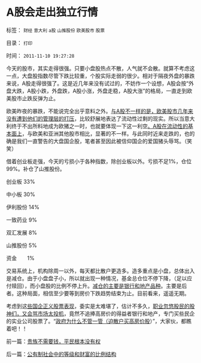 # A股会走出独立行情

标签： `财经` `意大利` `a股` `山推股份` `欧美股市` `股票` 

目录： `打印`

时间： `2011-11-10 19:27:28`

今天的股市，其实走得很强。只要小盘股热点不散，人气就不会散。就算不考虑这一点，大盘股指数尽管下跌比较重，个股实际走弱的很少。相对于隔夜外盘的暴跌来说，A股走得很强了。这是近几年来没有试过的，不妨作一个设想，A股会按“外盘大跌，A股小跌，外盘跌，A股小涨，外盘走稳，A股大涨”的格局，一直走到欧美股市止跌反弹为止。

欧美昨夜的暴跌，不能说完全出乎意料之外。[与A股不一样的是，欧美股市几年来没有遭到他们的管理层的打压](../../../2011/10/21/A股低迷为机构化“国进民退”还债.md)，比较舒展地表达了流动性过剩的现实。所以当意大利终于不出所料地成为欧猪之一时，也就要体现一下这一利空[。A股在流动性的基本面上](../../../2010/3/25/炒股风险大，不炒股风险更大.md)，与欧美和亚洲其他股市相比，显著的不一样。与此同时近来走跌的，也的确是我们一直警告的大盘国企股，笔者甚至因此被信仰国企的爱国猪头辱骂。（笑笑）

借着创业板走强，今天的亏损小于各种指数，除创业板以外。亏损不足1%，仓位99%。补仓了山推股份。

创业板 33%

中小板 30%

伊利股份 14%

一致药业 9%

双汇发展 8%

山推股份 5%

资金　　1%

交易系统上，机构除周一以外，每天都比散户更造多。造多重点是小盘，总体出入是减仓。由于小盘盘子小，所以就出现一种情况，基金总仓位不停下降，（足以应付赎回），而小盘股的比例不停上升。[减仓的主要是银行和地产品种](../../../2008/6/17/权重股估值水平超出国际成熟股市３－５倍.md)。主要是后者。这种局面，相信至少要等到房价下跌趋势结束为止。目前看来，遥遥无期。

考虑到这[些国企正义股票表现](../../../2011/1/18/大象有癌症，小猴扛大旗!.md)，委实是太难堪了，估计不多久，[职业忽悠股民的股神们，又会骂市场太投机](../../../2010/9/14/股票市场价格陪审团！.md)，竟然不追捧高房价的得益者银行和地产，专门买些民企的实业公司股票了。“[政府为什么不管一管（迫散户买高房价股](../../../2010/8/31/股民想赚钱就不能做“贪民”.md)）”，大家伙，都瞧着吧！！



前一篇：[贵族不需要钱，平民根本没有权](../../../2011/11/10/贵族不需要钱，平民根本没有权.md)

后一篇：[公有制社会中的等级和财富的比例结构](../../../2011/11/11/公有制社会中的等级和财富的比例结构.md)
